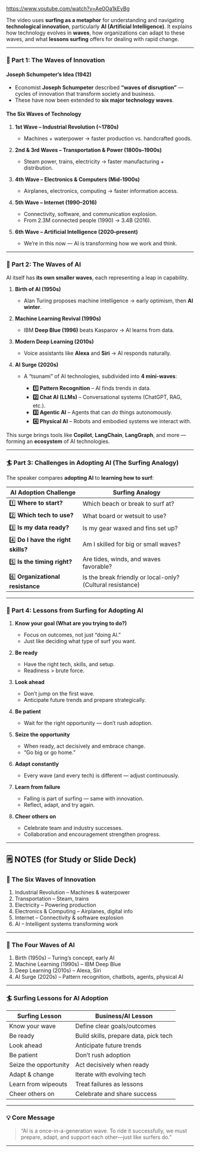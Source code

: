 https://www.youtube.com/watch?v=Ae0Oa1kEyBg

The video uses **surfing as a metaphor** for understanding and navigating **technological innovation**, particularly **AI (Artificial Intelligence)**. It explains how technology evolves in **waves**, how organizations can adapt to these waves, and what **lessons surfing** offers for dealing with rapid change.

---

### 🌊 Part 1: The Waves of Innovation

#### Joseph Schumpeter’s Idea (1942)

* Economist **Joseph Schumpeter** described **“waves of disruption”** — cycles of innovation that transform society and business.
* These have now been extended to **six major technology waves**.

#### The Six Waves of Technology

1. **1st Wave – Industrial Revolution (~1780s)**

   * Machines + waterpower → faster production vs. handcrafted goods.
2. **2nd & 3rd Waves – Transportation & Power (1800s–1900s)**

   * Steam power, trains, electricity → faster manufacturing + distribution.
3. **4th Wave – Electronics & Computers (Mid-1900s)**

   * Airplanes, electronics, computing → faster information access.
4. **5th Wave – Internet (1990–2016)**

   * Connectivity, software, and communication explosion.
   * From 2.3M connected people (1990) → 3.4B (2016).
5. **6th Wave – Artificial Intelligence (2020–present)**

   * We’re in this now — AI is transforming how we work and think.

---

### 🤖 Part 2: The Waves of AI

AI itself has **its own smaller waves**, each representing a leap in capability.

1. **Birth of AI (1950s)**

   * Alan Turing proposes machine intelligence → early optimism, then **AI winter**.
2. **Machine Learning Revival (1990s)**

   * IBM **Deep Blue (1996)** beats Kasparov → AI learns from data.
3. **Modern Deep Learning (2010s)**

   * Voice assistants like **Alexa** and **Siri** → AI responds naturally.
4. **AI Surge (2020s)**

   * A “tsunami” of AI technologies, subdivided into **4 mini-waves**:

     * **1️⃣ Pattern Recognition** – AI finds trends in data.
     * **2️⃣ Chat AI (LLMs)** – Conversational systems (ChatGPT, RAG, etc.).
     * **3️⃣ Agentic AI** – Agents that can *do* things autonomously.
     * **4️⃣ Physical AI** – Robots and embodied systems we interact with.

This surge brings tools like **Copilot**, **LangChain**, **LangGraph**, and more — forming an **ecosystem** of AI technologies.

---

### 🏄 Part 3: Challenges in Adopting AI (The Surfing Analogy)

The speaker compares **adopting AI** to **learning how to surf**:

| AI Adoption Challenge               | Surfing Analogy                                            |
| ----------------------------------- | ---------------------------------------------------------- |
| 1️⃣ **Where to start?**             | Which beach or break to surf at?                           |
| 2️⃣ **Which tech to use?**          | What board or wetsuit to use?                              |
| 3️⃣ **Is my data ready?**           | Is my gear waxed and fins set up?                          |
| 4️⃣ **Do I have the right skills?** | Am I skilled for big or small waves?                       |
| 5️⃣ **Is the timing right?**        | Are tides, winds, and waves favorable?                     |
| 6️⃣ **Organizational resistance**   | Is the break friendly or local-only? (Cultural resistance) |

---

### 🧭 Part 4: Lessons from Surfing for Adopting AI

1. **Know your goal (What are you trying to do?)**

   * Focus on outcomes, not just “doing AI.”
   * Just like deciding what type of surf you want.

2. **Be ready**

   * Have the right tech, skills, and setup.
   * Readiness > brute force.

3. **Look ahead**

   * Don’t jump on the first wave.
   * Anticipate future trends and prepare strategically.

4. **Be patient**

   * Wait for the right opportunity — don’t rush adoption.

5. **Seize the opportunity**

   * When ready, act decisively and embrace change.
   * “Go big or go home.”

6. **Adapt constantly**

   * Every wave (and every tech) is different — adjust continuously.

7. **Learn from failure**

   * Falling is part of surfing — same with innovation.
   * Reflect, adapt, and try again.

8. **Cheer others on**

   * Celebrate team and industry successes.
   * Collaboration and encouragement strengthen progress.

---

## 🗒️ **NOTES (for Study or Slide Deck)**

### 🌊 The Six Waves of Innovation

1. Industrial Revolution – Machines & waterpower
2. Transportation – Steam, trains
3. Electricity – Powering production
4. Electronics & Computing – Airplanes, digital info
5. Internet – Connectivity & software explosion
6. AI – Intelligent systems transforming work

---

### 🤖 The Four Waves of AI

1. Birth (1950s) – Turing’s concept, early AI
2. Machine Learning (1990s) – IBM Deep Blue
3. Deep Learning (2010s) – Alexa, Siri
4. AI Surge (2020s) – Pattern recognition, chatbots, agents, physical AI

---

### 🏄 Surfing Lessons for AI Adoption

| Surfing Lesson        | Business/AI Lesson                    |
| --------------------- | ------------------------------------- |
| Know your wave        | Define clear goals/outcomes           |
| Be ready              | Build skills, prepare data, pick tech |
| Look ahead            | Anticipate future trends              |
| Be patient            | Don’t rush adoption                   |
| Seize the opportunity | Act decisively when ready             |
| Adapt & change        | Iterate with evolving tech            |
| Learn from wipeouts   | Treat failures as lessons             |
| Cheer others on       | Celebrate and share success           |

---

### 💡 Core Message

> “AI is a once-in-a-generation wave.
> To ride it successfully, we must prepare, adapt, and support each other—just like surfers do.”

---

